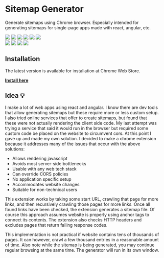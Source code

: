 # Sitemap Generator

Generate sitemaps using Chrome browser. Especially intended for generating sitemaps for single-page apps made with react, angular, etc.

[<img src="https://travis-ci.org/pikkumyy/sitemap-generator.svg?branch=master">](https://travis-ci.org/pikkumyy/sitemap-generator)
[<img src="http://inch-ci.org/github/pikkumyy/sitemap-generator.svg?branch=master">](https://inch-ci.org/github/pikkumyy/sitemap-generator)
[<img src="https://coveralls.io/repos/github/pikkumyy/sitemap-generator/badge.svg?branch=master">](https://coveralls.io/github/pikkumyy/sitemap-generator?branch=master)
[<img src="https://api.codeclimate.com/v1/badges/ae33294f981eaf9303b6/maintainability">](https://codeclimate.com/github/pikkumyy/sitemap-generator/maintainability)
[<img src="https://david-dm.org/pikkumyy/sitemap-generator.svg">](https://david-dm.org/pikkumyy/sitemap-generator)
[<img src="https://david-dm.org/pikkumyy/sitemap-generator/dev-status.svg">](https://david-dm.org/pikkumyy/sitemap-generator?type=dev)<br/>
[<img src="https://img.shields.io/chrome-web-store/v/hcnjemngcihnhncobgdgkkfkhmleapah.svg">](https://chrome.google.com/webstore/detail/hcnjemngcihnhncobgdgkkfkhmleapah)
[<img src="https://img.shields.io/chrome-web-store/users/hcnjemngcihnhncobgdgkkfkhmleapah.svg">](https://chrome.google.com/webstore/detail/hcnjemngcihnhncobgdgkkfkhmleapah)
[<img src="https://img.shields.io/chrome-web-store/stars/hcnjemngcihnhncobgdgkkfkhmleapah.svg">](https://chrome.google.com/webstore/detail/hcnjemngcihnhncobgdgkkfkhmleapah)
[<img src="https://img.shields.io/github/commits-since/pikkumyy/sitemap-generator/latest.svg">](https://github.com/pikkumyy/sitemap-generator)

## Installation

The latest version is available for installation at Chrome Web Store.

**[Install here](https://chrome.google.com/webstore/detail/hcnjemngcihnhncobgdgkkfkhmleapah "Sitemap Generator")**

## Idea 💡

I make a lot of web apps using react and angular. I know there are dev tools that allow generating sitemaps but these require more or less custom setup. I also tried online services that offer to create sitemaps, but found that these were not actually rendering the client side code. My last attempt was trying a service that said it would run in the browser but required some custom code be placed on the website to circumvent cors. At this point I gave up and made my own solution. I decided to make a chrome extension because it addresses many of the issues that occur with the above solutions: 

- Allows rendering javascript
- Avoids most server-side bottlenecks
- Usable with any web tech stack
- Can override CORS policies
- No application specific setup
- Accommodates website changes
- Suitable for non-technical users

This extension works by taking some start URL, crawling that page for more links, and then recursively crawling those pages for more links. Once all found links have been checked, the extension generates a sitemap file. Of course this approach assumes website is properly using anchor tags to connect its contents. The extension also checks HTTP headers and excludes pages that return failing response codes.

This implementation is not practical if website contains tens of thousands of pages. It can however, crawl a few thousand entries in a reasonable amount of time. Also note while the sitemap is being generated, you may continue regular browsing at the same time. The generator will run in its own window.
